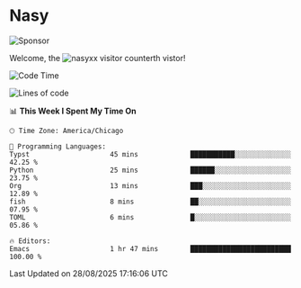 # Nasy

<!--
<p align="center">
<img height="200" src="https://github-readme-stats.vercel.app/api?username=nasyxx&count_private=true&show_icons=true&theme=dracula&include_all_commits=true"/>
<img height="200" src="https://github-readme-stats.vercel.app/api/top-langs/?username=nasyxx&theme=dracula&hide=html,jupyter+notebook&count_private=true&show_icons=true"/>
</p>

  
----------------
-->

![Sponsor](https://img.shields.io/static/v1.svg?label=Sponsor&message=%E2%9D%A4&logo=GitHub&style=flat&color=pink)
 
Welcome, the ![nasyxx visitor counter](https://count.getloli.com/get/@nasyxx?theme=rule34)th vistor!
 
<!--START_SECTION:waka-->
![Code Time](http://img.shields.io/badge/Code%20Time-4%2C752%20hrs%2053%20mins-blue)

![Lines of code](https://img.shields.io/badge/From%20Hello%20World%20I%27ve%20Written-6.3%20million%20lines%20of%20code-blue)

📊 **This Week I Spent My Time On** 

```text
🕑︎ Time Zone: America/Chicago

💬 Programming Languages: 
Typst                    45 mins             ███████████░░░░░░░░░░░░░░   42.25 % 
Python                   25 mins             ██████░░░░░░░░░░░░░░░░░░░   23.75 % 
Org                      13 mins             ███░░░░░░░░░░░░░░░░░░░░░░   12.89 % 
fish                     8 mins              ██░░░░░░░░░░░░░░░░░░░░░░░   07.95 % 
TOML                     6 mins              █░░░░░░░░░░░░░░░░░░░░░░░░   05.86 % 

🔥 Editors: 
Emacs                    1 hr 47 mins        █████████████████████████   100.00 % 
```


 Last Updated on 28/08/2025 17:16:06 UTC
<!--END_SECTION:waka-->

<!-- ![visitors](https://visitor-badge.laobi.icu/badge?page_id=nasyxx.nasyxx) -->

